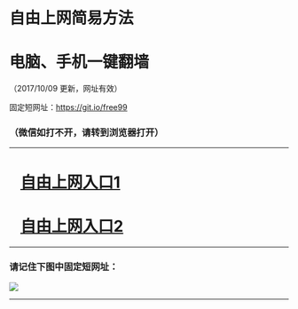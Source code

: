 ﻿# 自由上网简易方法

# 电脑、手机一键翻墙

（2017/10/09 更新，网址有效）

固定短网址：https://git.io/free99

### （微信如打不开，请转到浏览器打开）


***





# &nbsp;&nbsp; <a href="http://ft3260526650.fwq-tz-1001.info/fwqtz01.html?t=10090019774 " target="_blank">自由上网入口1</a>
# &nbsp;&nbsp; <a href="http://ft2061211935.fwq-tz-1002.info/fwqtz02.html?t=100900121260 " target="_blank">自由上网入口2</a>
***

### 请记住下图中固定短网址：

<img src="https://s3-us-west-2.amazonaws.com/fwq-1001/yjfq-20170905okok.png" /> 


***

